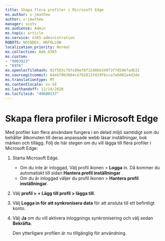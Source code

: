 ```yaml
---
title: Skapa flera profiler i Microsoft Edge
ms.author: v-jmathew
author: v-jmathew
manager: scotv
ms.audience: Admin
ms.topic: article
ms.service: o365-administration
ROBOTS: NOINDEX, NOFOLLOW
localization_priority: Normal
ms.collection: Adm_O365
ms.custom:
- "9003923"
- "6976"
ms.openlocfilehash: 01f503c797c89ef8f3240b6349f3f7d596fadb32
ms.sourcegitcommit: 64eb79b3664ce762813fd19fbcca7e6002a4d3de
ms.translationtype: MT
ms.contentlocale: sv-SE
ms.lasthandoff: 12/14/2020
ms.locfileid: "49680137"
---
```

# <a name="create-multiple-profiles-in-microsoft-edge"></a>Skapa flera profiler i Microsoft Edge

Med profiler kan flera användare fungera i en delad miljö samtidigt som du behåller åtkomsten till deras anpassade webb läsar inställningar, bok märken och tillägg. Följ de här stegen om du vill lägga till flera profiler i Microsoft Edge:

1. Starta Microsoft Edge.
    - Om du inte är inloggad, Välj profil ikonen > **Logga** in. Då kommer du automatiskt till sidan **Hantera profil inställningar** .
    - Om du är inloggad väljer du profil ikonen > **Hantera profil inställningar**.
2. Välj **profil > + Lägg till profil > lägga till**.
3. Välj **Logga in för att synkronisera data** för att ansluta till ett befintligt konto.
4. Välj **Ja** om du vill aktivera inloggnings synkronisering och välj sedan **Bekräfta**.

    Den ytterligare profilen är nu tillgänglig för användning.
